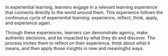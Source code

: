 In experiential learning, learners engage in a relevant learning experience that connects directly to the world around them. This experience follows the continuous cycle of experiential learning: experience, reflect, think, apply, and experience again.

Through these experiences, learners can demonstrate agency, make authentic decisions, and be impacted by what they do and discover. The process invites them to reflect on their experience, think about what it means, and then apply those insights in new and meaningful ways.
